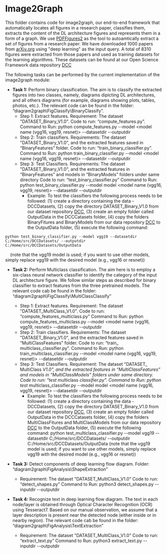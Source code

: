 # Image2Graph

This folder contains code for image2graph, our end-to-end framework that automatically locates all figures in a research paper, classifies them, extracts the content of the DL architecture figures and represents them in a form of a graph. We use [PDFFigures2](https://github.com/allenai/pdffigures2) as the tool to autoamtically extract a set of figures from a research paper. We have downloaded 1000 papers from [arXiv.org](arxiv.org) using "deep learning" as the input query. A total of 8310 figures were extracted from those papers and used as training datasets for the learning algorithms. These datasets can be found at our Open Science Framework data repository  [DCC](https://osf.io/jdhw8/?view_only=f6ed10613af94c6d8050796a30f1568b)

The following tasks can be performed by the current implementation of the image2graph module:

- **Task 1:** Perform binary classification. The aim is to classify the extracted figures into two classes, namely, diagrams dipicting DL architectures, and all others diagrams (for example, diagrams showing plots, tables, photos, etc.). The relevant code can be found in the folder: “diagram2graph\FigClassify\BinaryClassify”.
	- Step 1: Extract features. Requirement: The dataset "DATASET_Binary_V1.0". Code to run: “compute_features.py”. Command to Run: python compute_features.py --model <model name (vgg16, vgg19, resnet)> --datasetdir --outputdir
	- Step 2: Train classifiers. Requirements: The dataset "DATASET_Binary_V1.0", and the extracted features saved in “BinaryFeatures” folder. Code to run: “train_binary_classifier.py”. Command to Run: python train_binary_classifier.py --model <model name (vgg16, vgg19, resnet)> --datasetdir --outputdir
	- Step 3: Test Classifiers. Requirements: The dataset "DATASET_Binary_V1.0", and the extracted features in “BinaryFeatures” and models in “BinaryModels” folders under same directory Code to run: “test_binary_classifier.py” Command to Run: python test_binary_classifier.py --model model <model name (vgg16, vgg19, resnet)> --datasetdir --outputdir
		- Example: To test the classifiers the following process needs to be followed: (1) create a directory containing the data - DCCDatasets, (2) copy the directory DATASET_Binary_V1.0 from our dataset repository [DCC](https://osf.io/jdhw8/?view_only=f6ed10613af94c6d8050796a30f1568b), (3) create an empty folder called OutputData in the DCCCatasets folder, (4) copy the folders BinaryFitures and BinaryModels from our data repository [DCC](https://osf.io/jdhw8/?view_only=f6ed10613af94c6d8050796a30f1568b) to the OutputData folder, (5) execute the following command: <br/>
```
python test_binary_classifier.py --model vgg19 --datasetdir C;/Home/src/DCCDatasets/ --outputdir C:/Home/src/DCCDatasets/OutputData 
```
&nbsp; &nbsp; (note that the vgg19 model is used; if you want to use other models, simply replace vgg19 with the desired model (e.g., vgg16 or resnet))


- **Task 2:** Perform Multiclass classification. The aim here is to employ a six-class neural network classifier to identify the category of the input DL architecture figure. We follow similar steps as described for binary classifier to extract features from the three pretrained models. The relevant code cab be found in the folder: “diagram2graph\FigClassify\MultiClassClassify”
	- Step 1: Extract features. Requirement: The dataset "DATASET_MultiClass_V1.0". Code to run: “compute_features_multiclass.py” Command to Run: python compute_features_multiclass.py --model <model name (vgg16, vgg19, resnet)> --datasetdir --outputdir
	- Step 2: Train classifiers. Requirements: The dataset "DATASET_Binary_V1.0", and the extracted features saved in “MultiClassFeatures” folder. Code to run: “train_ multiclass_classifier.py”. Command to Run: python train_multiclass_classifier.py --model <model name (vgg16, vgg19, resnet)> --datasetdir --outputdir
	- Step 3: Test Classifiers. Requirement: The dataset "DATASET_ MultiClass  _V1.0", and the extracted features in “MultiClassFeatures” and models in “MultiClassModels” folders under same directory. Code to run: “test_  multiclass  _classifier.py”. Command to Run: python test_  multiclass_classifier.py --model model <model name (vgg16, vgg19, resnet)> --datasetdir --outputdir
		- Example: To test the classifiers the following process needs to be followed: (1) create a directory containing the data - DCCDatasets, (2) copy the directory DATASET_Binary_V1.0 from our dataset repository [DCC](https://osf.io/jdhw8/?view_only=f6ed10613af94c6d8050796a30f1568b), (3) create an empty folder called OutputData in the DCCCatasets folder, (4) copy the folders MultiClassFitures and MultiClassModels from our data repository [DCC](https://osf.io/jdhw8/?view_only=f6ed10613af94c6d8050796a30f1568b) to the OutputData folder, (5) execute the following command: python test_multiclass_classifier.py --model vgg19 --datasetdir C;/Home/src/DCCDatasets/ --outputdir C:/Home/src/DCCDatasets/OutputData (note that the vgg19 model is used; if you want to use other models, simply replace vgg19 with the desired model (e.g., vgg16 or resnet))

- **Task 3:** Detect components of deep learning flow diagram. Folder: “diagram2graph\FigAnalysis\ShapeExtraction”
	- Requirement: The dataset "DATASET_MultiClass_V1.0” Code to run: “detect_shapes.py” Command to Run: python3 detect_shapes.py --inputdir --outputdir

- **Task 4:** Recognize text in deep learning flow diagram. The text in each node/layer is obtained through Optical Character Recognition (OCR) using Tesseract7. Based on our manual observation, we assume that a layer description is present near the detected node (either inside or in nearby region). The relevant code cab be found in the folder: “diagram2graph\FigAnalysis\TextExtraction”
	- Requirement: The dataset "DATASET_MultiClass_V1.0” Code to run: “extract_text.py” Command to Run: python3 extract_text.py --inputdir --outputdir
